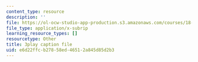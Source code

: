 ```yaml
---
content_type: resource
description: ''
file: https://ol-ocw-studio-app-production.s3.amazonaws.com/courses/18-03sc-differential-equations-fall-2011/e6d22ffcb27858ed46512a845d85d2b3_rjAXFBWJt_o.srt
file_type: application/x-subrip
learning_resource_types: []
resourcetype: Other
title: 3play caption file
uid: e6d22ffc-b278-58ed-4651-2a845d85d2b3
---
```

